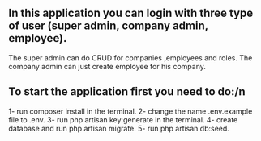 ## In this application you can login with three type of user (super admin, company admin, employee).
The super admin can do CRUD for companies ,employees and roles. The company admin can just create employee for his company.
## To start the application first you need to do:/n
1- run composer install in the terminal.
2- change the name .env.example file to .env.
3- run php artisan key:generate in the terminal.
4- create database and run php artisan migrate.
5- run php artisan db:seed.
